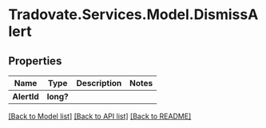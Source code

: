 # Tradovate.Services.Model.DismissAlert
## Properties

Name | Type | Description | Notes
------------ | ------------- | ------------- | -------------
**AlertId** | **long?** |  | 

[[Back to Model list]](../README.md#documentation-for-models) [[Back to API list]](../README.md#documentation-for-api-endpoints) [[Back to README]](../README.md)

